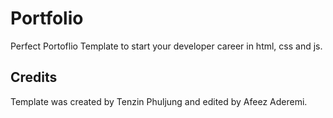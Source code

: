 # Portfolio

Perfect Portoflio Template to start your developer career in html, css and js.

## Credits

Template was created by Tenzin Phuljung and edited by Afeez Aderemi.
